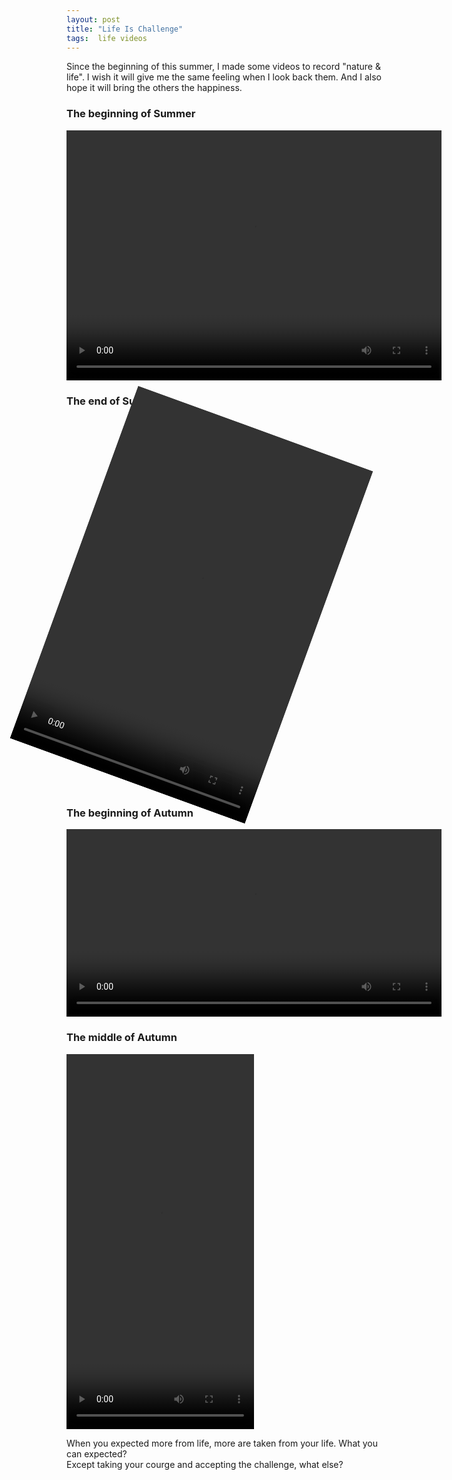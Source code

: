```yaml
---
layout: post
title: "Life Is Challenge"
tags:  life videos
---
```


Since the beginning of this summer, I made some videos to record "nature & life". I wish it will give me the same feeling when I look back them. And I also hope it will bring the others the happiness.
<br />
<h3>The beginning of Summer</h3>
<p>
<video width="600" height="400" controls="controls" src="https://dl.dropbox.com/u/13976659/videos/office-summer-beginning.MOV" type="video/mov">
</video>
</p>

<h3>The end of Summer</h3>
<p>
<video width="400" height="600" style="-moz-transform:rotate(90deg);
  -webkit-transform:rotate(20deg);
    -o-transform:rotate(20deg);
      -ms-transform:rotate(20deg);
        transform:rotate(20deg);" controls preload source src="https://dl.dropbox.com/u/13976659/videos/office-summer-end.MOV" type="video/mov">
</video>
</p>

<h3>The beginning of Autumn</h3>
<p>
<video width="600" height="300" controls="controls" src="https://dl.dropbox.com/u/13976659/videos/nanjing-xuanwuhu.MOV" type="video/mov">
</video>
</p>

<h3>The middle of Autumn</h3>
<p>
<video width="300" height="600" controls="controls" src="https://dl.dropbox.com/u/13976659/videos/changzhou-tweets.MOV" type="video/mov">
</video>
</p>

When you expected more from life, more are taken from your life. What you can expected? <br /> Except taking your courge and accepting the challenge, what else?


